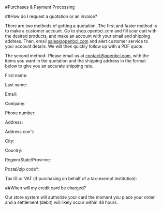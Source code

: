 #Purchases & Payment Processing

##How do I request a quotation or an invoice?

There are two methods of getting a quotation. The first and faster method is to make a customer account. Go to shop.openbci.com and fill your cart with the desired products, and make an account with your email and shipping address. Then, email sales@openbci.com and alert customer service to your account details. We will then quickly follow up with a PDF quote.

The second method-
Please email us at contact@openbci.com, with the items you want in the quotation and the shipping address in the format below to give you an accurate shipping rate.

First name:

Last name:

Email:

Company:

Phone number:

Address:

Address con't:

City:

Country:

Region/State/Province:

Postal/zip code*:

Tax ID or VAT (if purchasing on behalf of a tax-exempt institution):

##When will my credit card be charged?

Our store system will authorize your card the moment you place your order and a settlement (debit) will likely occur within 48 hours.

